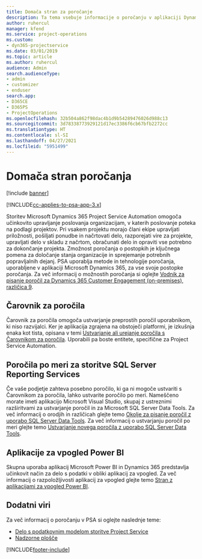 ```yaml
---
title: Domača stran za poročanje
description: Ta tema vsebuje informacije o poročanju v aplikaciji Dynamics 365 Project Service Automation.
author: ruhercul
manager: kfend
ms.service: project-operations
ms.custom:
- dyn365-projectservice
ms.date: 03/01/2019
ms.topic: article
ms.author: ruhercul
audience: Admin
search.audienceType:
- admin
- customizer
- enduser
search.app:
- D365CE
- D365PS
- ProjectOperations
ms.openlocfilehash: 32b504a862f98dac4b1d9b54289476026d988c13
ms.sourcegitcommit: 3d78338773929121d17ec3386f6cb67bfb2272cc
ms.translationtype: HT
ms.contentlocale: sl-SI
ms.lasthandoff: 04/27/2021
ms.locfileid: "5951499"
---
```

# <a name="reporting-home-page"></a>Domača stran poročanja

[!include [banner](../includes/psa-now-project-operations.md)]

[!INCLUDE[cc-applies-to-psa-app-3.x](../includes/cc-applies-to-psa-app-3x.md)]

Storitev Microsoft Dynamics 365 Project Service Automation omogoča učinkovito upravljanje poslovanja organizacijam, v katerih poslovanje poteka na podlagi projektov. Pri vsakem projektu morajo člani ekipe upravljati priložnosti, pošiljati ponudbe in načrtovati delo, razporejati vire za projekte, upravljati delo v skladu z načrtom, obračunati delo in opraviti vse potrebno za dokončanje projekta. Zmožnost poročanja o postopkih je ključnega pomena za določanje stanja organizacije in sprejemanje potrebnih popravljalnih dejanj. PSA uporablja metode in tehnologije poročanja, uporabljene v aplikaciji Microsoft Dynamics 365, za vse svoje postopke poročanja. Za več informacij o možnostih poročanja si oglejte [Vodnik za pisanje poročil za Dynamics 365 Customer Engagement (on-premises), različica 9](/dynamics365/customerengagement/on-premises/analytics/reporting-analytics-with-dynamics-365).

## <a name="report-wizard"></a>Čarovnik za poročila

Čarovnik za poročila omogoča ustvarjanje preprostih poročil uporabnikom, ki niso razvijalci. Ker je aplikacija zgrajena na obstoječi platformi, je izkušnja enaka kot tista, opisana v temi [Ustvarjanje ali urejanje poročila s Čarovnikom za poročila](/dynamics365/customerengagement/on-premises/basics/create-edit-copy-report-wizard). Uporabili pa boste entitete, specifične za Project Service Automation.

## <a name="custom-sql-server-reporting-services-reports"></a>Poročila po meri za storitve SQL Server Reporting Services

Če vaše podjetje zahteva posebno poročilo, ki ga ni mogoče ustvariti s Čarovnikom za poročila, lahko ustvarite poročilo po meri. Nameščeno morate imeti aplikacijo Microsoft Visual Studio, skupaj z ustreznimi razširitvami za ustvarjanje poročil in za Microsoft SQL Server Data Tools. Za več informacij o orodjih in različicah glejte temo [Okolje za pisanje poročil z uporabo SQL Server Data Tools](/dynamics365/customerengagement/on-premises/analytics/report-writing-environment-using-sql-server-data-tools). Za več informacij o ustvarjanju poročil po meri glejte temo [Ustvarjanje novega poročila z uporabo SQL Server Data Tools](/dynamics365/customerengagement/on-premises/analytics/create-a-new-report-using-sql-server-data-tools).

## <a name="power-bi-insights-apps"></a>Aplikacije za vpogled Power BI

Skupna uporaba aplikacij Microsoft Power BI in Dynamics 365 predstavlja učinkovit način za delo s podatki v obliki aplikacij za vpogled. Za več informacij o razpoložljivosti aplikacij za vpogled glejte temo [Stran z aplikacijami za vpogled Power BI](https://powerbi.microsoft.com/power-bi-insights-apps/).


## <a name="additional-resources"></a>Dodatni viri
Za več informacij o poročanju v PSA si oglejte naslednje teme:

- [Delo s podatkovnim modelom storitve Project Service](reports-working-project-service-data-model.md)
- [Nadzorne plošče](reports-dashboards.md)



[!INCLUDE[footer-include](../includes/footer-banner.md)]